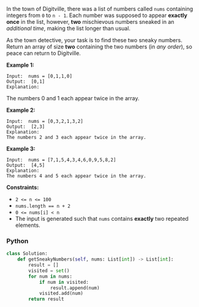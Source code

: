 In the town of Digitville, there was a list of numbers called  `nums`  containing integers from  `0`  to  `n - 1`. Each
number was supposed to appear  **exactly once**  in the list, however,  **two**  mischievous numbers sneaked in an
_additional time_, making the list longer than usual.

As the town detective, your task is to find these two sneaky numbers. Return an array of size  **two**  containing the
two numbers (in  _any order_), so peace can return to Digitville.

**Example 1:**

```
Input:  nums = [0,1,1,0]
Output:  [0,1]
Explanation:
```

The numbers 0 and 1 each appear twice in the array.

**Example 2:**

```
Input:  nums = [0,3,2,1,3,2]
Output:  [2,3]
Explanation:
The numbers 2 and 3 each appear twice in the array.
```

**Example 3:**

```
Input:  nums = [7,1,5,4,3,4,6,0,9,5,8,2]
Output:  [4,5]
Explanation:
The numbers 4 and 5 each appear twice in the array.
```

**Constraints:**

- `2 <= n <= 100`
- `nums.length == n + 2`
- `0 <= nums[i] < n`
- The input is generated such that  `nums`  contains  **exactly**  two repeated elements.

### Python

```py
class Solution:
    def getSneakyNumbers(self, nums: List[int]) -> List[int]:
        result = []
        visited = set()
        for num in nums:
            if num in visited:
                result.append(num)
            visited.add(num)
        return result
```